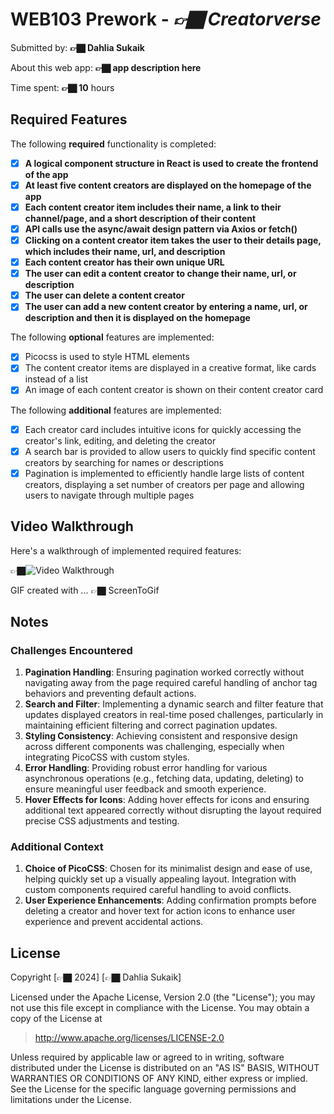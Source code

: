 # WEB103 Prework - *👉🏿 Creatorverse*

Submitted by: **👉🏿 Dahlia Sukaik**

About this web app: **👉🏿 app description here**

Time spent: **👉🏿 10** hours

## Required Features

The following **required** functionality is completed:

<!-- 👉🏿👉🏿👉🏿 Make sure to check off completed functionality below -->
- [x] **A logical component structure in React is used to create the frontend of the app**
- [x] **At least five content creators are displayed on the homepage of the app**
- [x] **Each content creator item includes their name, a link to their channel/page, and a short description of their content**
- [x] **API calls use the async/await design pattern via Axios or fetch()**
- [x] **Clicking on a content creator item takes the user to their details page, which includes their name, url, and description**
- [x] **Each content creator has their own unique URL**
- [x] **The user can edit a content creator to change their name, url, or description**
- [x] **The user can delete a content creator**
- [x] **The user can add a new content creator by entering a name, url, or description and then it is displayed on the homepage**

The following **optional** features are implemented:

- [x] Picocss is used to style HTML elements
- [x] The content creator items are displayed in a creative format, like cards instead of a list
- [x] An image of each content creator is shown on their content creator card

The following **additional** features are implemented:

- [x] Each creator card includes intuitive icons for quickly accessing the creator's link, editing, and deleting the creator
- [x] A search bar is provided to allow users to quickly find specific content creators by searching for names or descriptions
- [x] Pagination is implemented to efficiently handle large lists of content creators, displaying a set number of creators per page and allowing users to navigate through multiple pages

## Video Walkthrough

Here's a walkthrough of implemented required features:

👉🏿<img src='video/creatorverse-gif.gif' title='Video Walkthrough' width='' alt='Video Walkthrough' />

<!-- Replace this with whatever GIF tool you used! -->
GIF created with ...  👉🏿 ScreenToGif
<!-- Recommended tools:
[Kap](https://getkap.co/) for macOS
[ScreenToGif](https://www.screentogif.com/) for Windows
[peek](https://github.com/phw/peek) for Linux. -->

## Notes

### Challenges Encountered

1. **Pagination Handling**: Ensuring pagination worked correctly without navigating away from the page required careful handling of anchor tag behaviors and preventing default actions.
2. **Search and Filter**: Implementing a dynamic search and filter feature that updates displayed creators in real-time posed challenges, particularly in maintaining efficient filtering and correct pagination updates.
3. **Styling Consistency**: Achieving consistent and responsive design across different components was challenging, especially when integrating PicoCSS with custom styles.
4. **Error Handling**: Providing robust error handling for various asynchronous operations (e.g., fetching data, updating, deleting) to ensure meaningful user feedback and smooth experience.
5. **Hover Effects for Icons**: Adding hover effects for icons and ensuring additional text appeared correctly without disrupting the layout required precise CSS adjustments and testing.

### Additional Context

1. **Choice of PicoCSS**: Chosen for its minimalist design and ease of use, helping quickly set up a visually appealing layout. Integration with custom components required careful handling to avoid conflicts.
2. **User Experience Enhancements**: Adding confirmation prompts before deleting a creator and hover text for action icons to enhance user experience and prevent accidental actions.

## License

Copyright [👉🏿 2024] [👉🏿 Dahlia Sukaik]

Licensed under the Apache License, Version 2.0 (the "License"); you may not use this file except in compliance with the License. You may obtain a copy of the License at

> http://www.apache.org/licenses/LICENSE-2.0

Unless required by applicable law or agreed to in writing, software distributed under the License is distributed on an "AS IS" BASIS, WITHOUT WARRANTIES OR CONDITIONS OF ANY KIND, either express or implied. See the License for the specific language governing permissions and limitations under the License.
